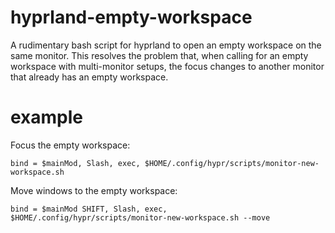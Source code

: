 # hyprland-empty-workspace
A rudimentary bash script for hyprland to open an empty workspace on the same monitor. This resolves the problem that, when calling for an empty workspace with multi-monitor setups, the focus changes to another monitor that already has an empty workspace.

# example
Focus the empty workspace:

```bind = $mainMod, Slash, exec, $HOME/.config/hypr/scripts/monitor-new-workspace.sh```

Move windows to the empty workspace:

```bind = $mainMod SHIFT, Slash, exec, $HOME/.config/hypr/scripts/monitor-new-workspace.sh --move```
